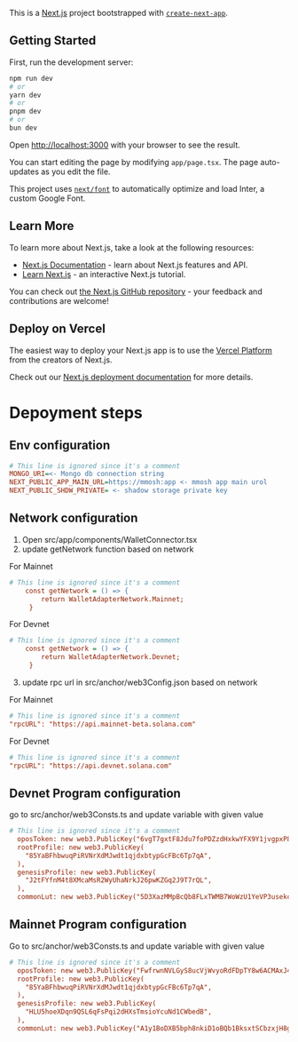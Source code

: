 This is a [Next.js](https://nextjs.org/) project bootstrapped with [`create-next-app`](https://github.com/vercel/next.js/tree/canary/packages/create-next-app).

## Getting Started

First, run the development server:

```bash
npm run dev
# or
yarn dev
# or
pnpm dev
# or
bun dev
```

Open [http://localhost:3000](http://localhost:3000) with your browser to see the result.

You can start editing the page by modifying `app/page.tsx`. The page auto-updates as you edit the file.

This project uses [`next/font`](https://nextjs.org/docs/basic-features/font-optimization) to automatically optimize and load Inter, a custom Google Font.

## Learn More

To learn more about Next.js, take a look at the following resources:

- [Next.js Documentation](https://nextjs.org/docs) - learn about Next.js features and API.
- [Learn Next.js](https://nextjs.org/learn) - an interactive Next.js tutorial.

You can check out [the Next.js GitHub repository](https://github.com/vercel/next.js/) - your feedback and contributions are welcome!

## Deploy on Vercel

The easiest way to deploy your Next.js app is to use the [Vercel Platform](https://vercel.com/new?utm_medium=default-template&filter=next.js&utm_source=create-next-app&utm_campaign=create-next-app-readme) from the creators of Next.js.

Check out our [Next.js deployment documentation](https://nextjs.org/docs/deployment) for more details.

# Depoyment steps

## Env configuration
```ini
# This line is ignored since it's a comment
MONGO_URI=<- Mongo db connection string
NEXT_PUBLIC_APP_MAIN_URL=https://mmosh:app <- mmosh app main urol
NEXT_PUBLIC_SHDW_PRIVATE= <- shadow storage private key
```

## Network configuration

1. Open src/app/components/WalletConnector.tsx
2. update getNetwork function based on network

For Mainnet
```ini
# This line is ignored since it's a comment
    const getNetwork = () => {
        return WalletAdapterNetwork.Mainnet;
     }
```

For Devnet
```ini
# This line is ignored since it's a comment
    const getNetwork = () => {
        return WalletAdapterNetwork.Devnet;
     }
```

3. update rpc url in src/anchor/web3Config.json based on network

For Mainnet
```ini
# This line is ignored since it's a comment
"rpcURL": "https://api.mainnet-beta.solana.com"
```

For Devnet
```ini
# This line is ignored since it's a comment
"rpcURL": "https://api.devnet.solana.com"
```


## Devnet Program configuration

go to src/anchor/web3Consts.ts and update variable with given value
```ini
# This line is ignored since it's a comment
  oposToken: new web3.PublicKey("6vgT7gxtF8Jdu7foPDZzdHxkwYFX9Y1jvgpxP8vH2Apw"),
  rootProfile: new web3.PublicKey(
    "85YaBFhbwuqPiRVNrXdMJwdt1qjdxbtypGcFBc6Tp7qA",
  ),
  genesisProfile: new web3.PublicKey(
    "J2tFYfnM4t8XMcaMsR2WyUhaNrkJ26pwKZGq2J9T7rQL",
  ),
  commonLut: new web3.PublicKey("5D3XazMMpBcQb8FLxTWMB7WoWzU1YeVP3usekchp1xLu"),

```


## Mainnet Program configuration

Go to src/anchor/web3Consts.ts and update variable with given value
```ini
# This line is ignored since it's a comment
  oposToken: new web3.PublicKey("FwfrwnNVLGyS8ucVjWvyoRdFDpTY8w6ACMAxJ4rqGUSS"),
  rootProfile: new web3.PublicKey(
    "85YaBFhbwuqPiRVNrXdMJwdt1qjdxbtypGcFBc6Tp7qA",
  ),
  genesisProfile: new web3.PublicKey(
    "HLU5hoeXDqn9QSL6qFsPqi2dHXsTmsioYcuNd1CWbedB",
  ),
  commonLut: new web3.PublicKey("A1y1BoDXB5bph8nkiD1oBQb1BksxtSCbzxjH8gwuFf2Q"),

```